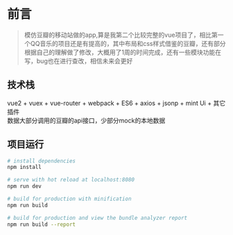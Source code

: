 # 前言

> 模仿豆瓣的移动站做的app,算是我第二个比较完整的vue项目了，相比第一个QQ音乐的项目还是有提高的，其中布局和css样式借鉴的豆瓣，还有部分根据自己的理解做了修改，大概用了1周的时间完成，还有一些模块功能在写，bug也在进行查改，相信未来会更好

## 技术栈
vue2 + vuex + vue-router + webpack + ES6 + axios + jsonp + mint Ui + 其它插件<br/>
数据大部分调用的豆瓣的api接口，少部分mock的本地数据

## 项目运行

``` bash
# install dependencies
npm install

# serve with hot reload at localhost:8080
npm run dev

# build for production with minification
npm run build

# build for production and view the bundle analyzer report
npm run build --report
```

